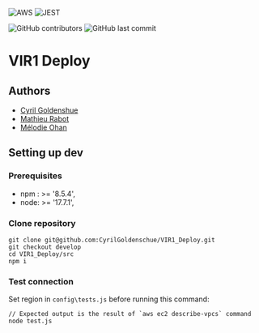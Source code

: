![AWS](https://img.shields.io/badge/Amazon_AWS-232F3E?style=flat-square&logo=amazon-aws&logoColor=white)
![JEST](https://img.shields.io/badge/Jest-323330?style=for-the-badge&logo=Jest&logoColor=white)

![GitHub contributors](https://img.shields.io/github/contributors/CyrilGoldenschue/VIR1_Deploy?style=flat-square)
![GitHub last commit](https://img.shields.io/github/last-commit/CyrilGoldenschue/VIR1_Deploy?style=flat-square)

# VIR1 Deploy

## Authors

- [Cyril Goldenshue](https://github.com/CyrilGoldenschue)
- [Mathieu Rabot](https://github.com/nomeos)
- [Mélodie Ohan](https://github.com/melohan)


## Setting up dev

### Prerequisites
-  npm : >= '8.5.4',
-  node: >= '17.7.1',

### Clone repository

```shell
git clone git@github.com:CyrilGoldenschue/VIR1_Deploy.git
git checkout develop
cd VIR1_Deploy/src 
npm i
```

### Test connection

Set region in `config\tests.js` before running this command:
```shell
// Expected output is the result of `aws ec2 describe-vpcs` command
node test.js
```
